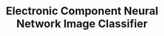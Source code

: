 ---
layout: page
title: Electronic Component Neural Network Image Classifier
description: In this project paper, I explain the steps I took to design, build, and optimize and electronic component classifier.
img: assets/img/electroniccomponent.JPG
redirect: assets/pdf/proj2.pdf
importance: 2
category: project
---